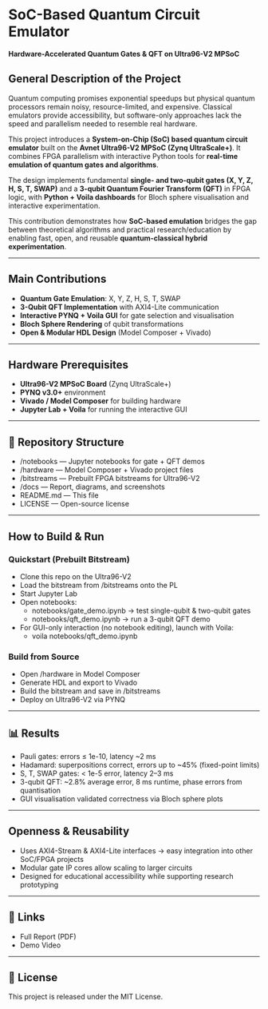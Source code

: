 # SoC-Based Quantum Circuit Emulator  
**Hardware-Accelerated Quantum Gates & QFT on Ultra96-V2 MPSoC**  


## General Description of the Project  

Quantum computing promises exponential speedups but physical quantum processors remain noisy, resource-limited, and expensive. Classical emulators provide accessibility, but software-only approaches lack the speed and parallelism needed to resemble real hardware.  

This project introduces a **System-on-Chip (SoC) based quantum circuit emulator** built on the **Avnet Ultra96-V2 MPSoC (Zynq UltraScale+)**. It combines FPGA parallelism with interactive Python tools for **real-time emulation of quantum gates and algorithms**.  

The design implements fundamental **single- and two-qubit gates (X, Y, Z, H, S, T, SWAP)** and a **3-qubit Quantum Fourier Transform (QFT)** in FPGA logic, with **Python + Voila dashboards** for Bloch sphere visualisation and interactive experimentation.  

This contribution demonstrates how **SoC-based emulation** bridges the gap between theoretical algorithms and practical research/education by enabling fast, open, and reusable **quantum-classical hybrid experimentation**.  

---

## Main Contributions  

-  **Quantum Gate Emulation**: X, Y, Z, H, S, T, SWAP  
-  **3-Qubit QFT Implementation** with AXI4-Lite communication  
-  **Interactive PYNQ + Voila GUI** for gate selection and visualisation  
-  **Bloch Sphere Rendering** of qubit transformations  
-  **Open & Modular HDL Design** (Model Composer + Vivado)  

---

## Hardware Prerequisites  

- **Ultra96-V2 MPSoC Board** (Zynq UltraScale+)  
- **PYNQ v3.0+** environment  
- **Vivado / Model Composer** for building hardware  
- **Jupyter Lab + Voila** for running the interactive GUI  

---

## 📂 Repository Structure  

- /notebooks — Jupyter notebooks for gate + QFT demos  
- /hardware — Model Composer + Vivado project files  
- /bitstreams — Prebuilt FPGA bitstreams for Ultra96-V2  
- /docs — Report, diagrams, and screenshots  
- README.md — This file  
- LICENSE — Open-source license  

---

## How to Build & Run  

### Quickstart (Prebuilt Bitstream)  

- Clone this repo on the Ultra96-V2  
- Load the bitstream from /bitstreams onto the PL  
- Start Jupyter Lab  
- Open notebooks:  
  - notebooks/gate_demo.ipynb → test single-qubit & two-qubit gates  
  - notebooks/qft_demo.ipynb → run a 3-qubit QFT demo  
- For GUI-only interaction (no notebook editing), launch with Voila:  
  - voila notebooks/qft_demo.ipynb  

### Build from Source  

- Open /hardware in Model Composer  
- Generate HDL and export to Vivado  
- Build the bitstream and save in /bitstreams  
- Deploy on Ultra96-V2 via PYNQ  

---

## 📊 Results  

- Pauli gates: errors ≤ 1e-10, latency ~2 ms  
- Hadamard: superpositions correct, errors up to ~45% (fixed-point limits)  
- S, T, SWAP gates: < 1e-5 error, latency 2–3 ms  
- 3-qubit QFT: ~2.8% average error, 8 ms runtime, phase errors from quantisation  
- GUI visualisation validated correctness via Bloch sphere plots  

---

## Openness & Reusability  

- Uses AXI4-Stream & AXI4-Lite interfaces → easy integration into other SoC/FPGA projects  
- Modular gate IP cores allow scaling to larger circuits  
- Designed for educational accessibility while supporting research prototyping  

---

## 🔗 Links  

- Full Report (PDF)  
- Demo Video  

---

## 📄 License  

This project is released under the MIT License.
